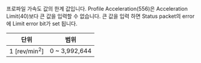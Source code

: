 프로파일 가속도 값의 한계 값입니다. Profile Acceleration(556)은 Acceleration Limit(40)보다 큰 값을 입력할 수 없습니다. 큰 값을 입력 하면 Status packet의 error 에 Limit error bit가 set 됩니다.

| 단위         | 범위           |
| :---:        | :---:         |
| 1 [rev/min<sup>2</sup>] | 0 ~ 3,992,644 |
